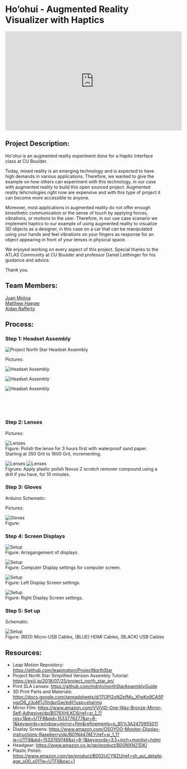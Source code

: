 # Ho’ohui - Augmented Reality Visualizer with Haptics

<iframe width="560" height="315" src="https://www.youtube.com/embed/8qIpwgm3nno" frameborder="0" allow="accelerometer; autoplay; encrypted-media; gyroscope; picture-in-picture" allowfullscreen></iframe>

## Project Description:

Ho'ohui is an augmented reality experiment done for a Haptic Interface class at CU Boulder. 

Today, mixed reality is an emerging technology and is expected to have high demands in various applications. Therefore, we wanted to give the example on how others can experiment with this technology, in our case with augmented reality to build this open sourced project. Augmented reality tehcnologies right now are expensive and with this type of project it can become more accessible to anyone. 

Moreover, most applications in augmented reality do not offer enough kinesthetic communication or the sense of touch by applying forces, vibrations, or motions to the user. Therefore, in our use case scenario we implement haptics to our example of using augmented reality to visualize 3D objects as a designer, in this case on a car that can be manipulated using your hands and feel vibrations on your fingers as response for an object appearing in front of your lenses in physical space. 

We enjoyed working on every aspect of this project. Special thanks to the ATLAS Community at CU Boulder and professor Daniel Leithinger for his guidance and advice.

Thank you.

## Team Members:

[Juan Molina](https://jamolinaescalante.myportfolio.com/) <br> [Matthew Haeger]() <br> [Aidan Rafferty]()

## Process:

### Step 1: Headset Assembly

![Project North Star Headset Assembly](https://exiii.jp/wp-content/uploads/2018/07/deal-drawing.png)

Pictures:
<br>

![Headset Assembly](https://github.com/Esmolan/Esmolan.github.io/blob/master/Pictures/IMG_20181111_130427.jpg)

![Headset Assembly](https://github.com/Esmolan/Esmolan.github.io/blob/master/Pictures/IMG_20181111_130435.jpg)

![Headset Assembly](https://github.com/Esmolan/Esmolan.github.io/blob/master/Pictures/IMG_20181111_130423.jpg)

<br>
<br>
<br>


### Step 2: Lenses

Pictures:
<br>

![Lenses](https://github.com/Esmolan/Esmolan.github.io/blob/master/Pictures/grit.JPG) <br> Figure: Polish the lense for 3 hours first with waterproof sand paper. Starting at 350 Grit to 1600 Grit, incrementing.

![Lenses](https://github.com/Esmolan/Esmolan.github.io/blob/master/Pictures/IMG_20181202_151812.jpg)
![Lenses](https://github.com/Esmolan/Esmolan.github.io/blob/master/Pictures/compound_applied.JPG) <br> Figrues: Apply plastic polish Novus 2 scratch remover compound using a drill if you have, for 10 minutes.


### Step 3: Gloves

Arduino Schematic:
<br>

Pictures:
<br>

![Gloves](https://github.com/Esmolan/Esmolan.github.io/blob/master/Pictures/glove.JPG) <br> Figure: 


### Step 4: Screen Displays

![Setup](https://github.com/Esmolan/Esmolan.github.io/blob/master/Pictures/step_1.JPG) <br> Figure: Arragangement of displays. 

![Setup](https://github.com/Esmolan/Esmolan.github.io/blob/master/Pictures/step_2_Desktop.JPG) <br> Figure: Computer Display settings for computer screen. 

![Setup](https://github.com/Esmolan/Esmolan.github.io/blob/master/Pictures/step_3_Screen2.JPG) <br> Figure: Left Display Screen settings. 

![Setup](https://github.com/Esmolan/Esmolan.github.io/blob/master/Pictures/step_4_Screen3.JPG) <br> Figure: Right Display Screen settings. 

### Step 5: Set up

Schematic:
<br>

![Setup](https://github.com/Esmolan/Esmolan.github.io/blob/master/Pictures/schematic_everything_connected_%40.jpg) <br> Figure: (RED) Micro-USB Cables, (BLUE) HDMI Cables, (BLACK) USB Cables

## Resources:

* Leap Motion Repository: https://github.com/leapmotion/ProjectNorthStar
* Project North Star Simplified Version Assembly Tutorial: https://exiii.jp/2018/07/25/project_north_star_en/
* Print SLA Lenses: https://github.com/mdrjjn/northStarAssemblyGuide
* 3D Print Parts and Materials: https://docs.google.com/spreadsheets/d/17OPl2oNZefMu_XfwKp9CA5PygzD6_z3uMTJ1lndurGw/edit?usp=sharing 
* Mirror Film: https://www.amazon.com/VViViD-One-Way-Bronze-Mirror-Self-Adhesive/dp/B076XHLKC6/ref=sr_1_1?rps=1&ie=UTF8&qid=1533776277&sr=8-1&keywords=window+mirror+film&refinements=p_85%3A2470955011
* Display Screens: https://www.amazon.com/OSOYOO-Monitor-Display-instructions-Raspberry/dp/B01N447AEY/ref=sr_1_1?ie=UTF8&qid=1533769748&sr=8-1&keywords=3.5+inch+monitor+hdmi
* Headgear: https://www.amazon.co.jp/gp/product/B00NXN21DK/
* Plastic Polish: https://www.amazon.com/gp/product/B002UCYRZU/ref=oh_aui_detailpage_o00_s01?ie=UTF8&psc=1
